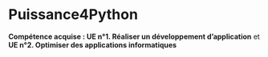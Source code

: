 # Puissance4Python

**Compétence acquise : UE n°1. Réaliser un développement d’application** et **UE n°2. Optimiser des applications informatiques**
